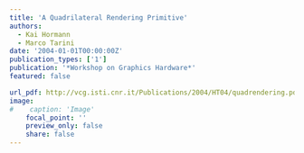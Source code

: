 ```yaml
---
title: 'A Quadrilateral Rendering Primitive'
authors:
  - Kai Hormann
  - Marco Tarini
date: '2004-01-01T00:00:00Z'
publication_types: ['1']
publication: '*Workshop on Graphics Hardware*'
featured: false

url_pdf: http://vcg.isti.cnr.it/Publications/2004/HT04/quadrendering.pdf
image:
#    caption: 'Image'
    focal_point: ''
    preview_only: false
    share: false
---
```

